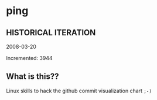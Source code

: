 # ping

## HISTORICAL ITERATION
2008-03-20

Incremented: 3944

## What is this?? 
Linux skills to hack the github commit visualization chart `;-)`
